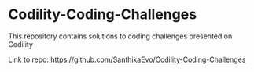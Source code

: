 # Codility-Coding-Challenges
This repository contains solutions to coding challenges presented on Codility

Link to repo:
https://github.com/SanthikaEvo/Codility-Coding-Challenges
